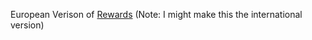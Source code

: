 European Verison of [Rewards](genevat.github.io/rewards)
(Note: I might make this the international version)
